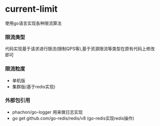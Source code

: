 # current-limit

使用go语言实现各种限流算法

### 限流类型
代码实现基于请求进行限流(限制QPS等),基于资源限流等类型在原有代码上修改即可

### 限流粒度
- 单机版
- 集群版(基于redis实现)

### 外部包引用
- phachon/go-logger 用来做日志实现 
- go get github.com/go-redis/redis/v8 (go-redis实现redis操作)

